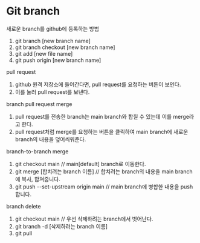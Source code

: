 # Git branch

새로운 branch를 github에 등록하는 방법
1. git branch [new branch name]
2. git branch checkout [new branch name]
3. git add [new file name]
4. git push origin [new branch name]

pull request
1. github 원격 저장소에 들어간다면, pull request를 요청하는 버튼이 보인다.
2. 이를 눌러 pull request를 보낸다.

branch pull request merge
1. pull request를 전송한 branch는 main branch와 합칠 수 있는데 이를 merge라고 한다.
2. pull request처럼 merge를 요청하는 버튼을 클릭하여 main branch에 새로운 branch의 내용을 덮어씌워준다.

branch-to-branch merge
1. git checkout main // main[default] branch로 이동한다.
2. git merge [합치려는 branch 이름] // 합치려는 branch의 내용을 main branch에 복사, 합쳐줍니다.
3. git push --set-upstream origin main // main branch에 병합한 내용을 push 합니다.

branch delete
1. git checkout main // 우선 삭제하려는 branch에서 벗어난다.
2. git branch -d [삭제하려는 branch 이름]
3. git pull